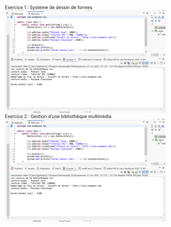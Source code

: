Exercice 1 : Système de dessin de formes
![image alt](https://github.com/ASMALAOUY/tp6.java/blob/main/image.png?raw=true)
Exercice 2 : Gestion d’une bibliothèque multimédia
![image alt](https://raw.githubusercontent.com/ASMALAOUY/tp6.java/e8a4ead2d88001567d968d51078ee49b7411a676/image.png)
